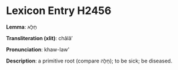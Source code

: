# Lexicon Entry H2456

**Lemma**: חָלָא

**Transliteration (xlit)**: châlâʼ

**Pronunciation**: khaw-law'

**Description**:
a primitive root (compare חָלָה); to be sick; be diseased.
